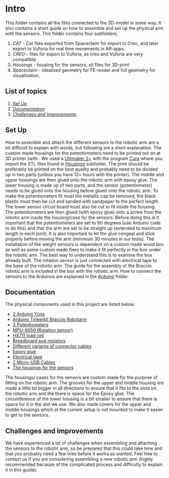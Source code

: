 # Intro
This folder contains all the files connected to the 3D-model in some way. It also contains a short guide on how to assemble and set up the physical arm with the sensors.
This folder contains four subfolders;
1. *CAT* - Cat files exported from Spaceclaim for import to Creo, and later export to Vuforia for real time movements in AR-apps.
2. *CREO* - files for export to Vuforia, as creo and Vuforia are very compatible
3. *Housings* - housing for the sensors, stl files for 3D-print
4. *Spaceclaim* - Idealized geometry for FE-model and full geometry for visualization.

## List of topics
1. [*Set Up*](#of1)
2. [*Documentation*](#of2)
3. [*Challenges and Improvements*](#of3)


<a name="of1"></a>
## Set Up

How to assemble and attach the different sensors to the robotic arm are a bit difficult to explain with words, but following are a short explanation.
The custom made housings for the potentiometers need to be printed out on at 3D printer (with . We used a [Ultimaker 2+](https://ultimaker.com/3d-printers/ultimaker-2-plus) with the program [Cura](https://ultimaker.com/software/ultimaker-cura) where you import the STL files found in [Housings](https://github.com/EDRoMedeso/Summer-Intern-Project-2019/tree/master/CAD/Housings) subfolder. The print should be preferably be printed on the best quality and probably need to be divided up in two parts (unless you have 12+ hours with the printer).
The middle and upper housings are then glued onto the robotic arm with epoxy glue. The lower housing is made up of two parts, and the sensor (potentiometer) needs to be glued onto the housing before glued onto the robotic arm. To make the potentiometers fit must the metallic cap be removed, the black plastic must then be cut and sanded with sandpaper to the perfect length. The lower sensor circuit board must also be cut to fit inside the housing. The potentiometers are then glued (with epoxy glue) onto a screw from the robotic arm inside the housing/case for the sensors. Before doing this is it important that the potentiometers are set to 90 degrees (use Arduino code to do this) and that the arm are set to be straight up (extended to maximum length in each joint). It is also important to let the glue congeal and stick properly before moving the arm (minimum 30 minutes in our tests).
The installation of the weight sensors is dependent on a custom made wood box as well as some custom made fixes to make it fit perfectly in the box under the robotic arm. The best way to understand this is to examine the box already built. The rotation sensor is just connected with electrical tape to the base of the robotic arm. The guide for the assembly of the Braccio robotic arm is included in the box with the robotic arm. How to connect the sensors to the Arduinos are explained in the  [Arduino](https://github.com/EDRoMedeso/Summer-Intern-Project-2019/tree/master/Arduino) folder.

<a name="of2"></a>
## Documentation
The physical components used in this project are listed below:
- [2 Arduino Yúns](https://www.kjell.com/no/produkter/elektro-og-verktoy/utviklerkit/arduino/utviklingskort/arduino-yun-rev-2-utviklingskort-p87058)
- [Arduino Tinkerkit Braccio Robotarm](https://www.kjell.com/no/produkter/elektro-og-verktoy/elektronikk/kits/arduino-tinkerkit-braccio-robotarm-p87094?gclid=CjwKCAjwzdLrBRBiEiwAEHrAYuRuEVD313vl4q26flIzJzAqYCrtd1ZEdNZlnWwjuAj3fP2obyXD8RoCk14QAvD_BwE&gclsrc=aw.ds)
- [3 Potentiometers](https://www.kjell.com/no/produkter/elektro-og-verktoy/utviklerkit/arduino/moduler/luxorparts-potensiometermodul-for-arduino-p90470)
- [MPU-6050 (Rotation sensor)](https://www.digitalimpuls.no/sensorer/135275/gy-521-breakout-board-mpu-6050-3-axis-analog-gyro-plus-3-axis-accelerometer)
- [HX711 load cell](https://www.banggood.com/no/HX711-Weigh-Module-5kg-Pressure-Sensor-Kit-Weighing-Sensor-Electronic-Scale-Module-p-1442951.html?gmcCountry=NO&currency=NOK&createTmp=1&utm_source=googleshopping&utm_medium=cpc_bgs&utm_content=xibei&utm_campaign=xibei-pla-no-rm-all-no-pc-0331&gclid=CjwKCAjwzdLrBRBiEiwAEHrAYlvgM75OaBGLGzNgk-scdTsiOau1XuI13FAtACoOxzupjrI6hYOPNRoC1bkQAvD_BwE&cur_warehouse=CN)
- [Breadboard and resistors](https://www.kjell.com/no/produkter/elektro-og-verktoy/utviklerkit/arduino/arduino-pakke/luxorparts-oppstartspakke-for-arduino-p87966)
- [Different variants of connector cables](https://www.kjell.com/no/produkter/elektro-og-verktoy/utviklerkit/arduino/tilbehor/luxorparts-koblingskabel-som-kan-deles-40-polet-hann-hann-p87901)
- [Epoxy glue](https://www.kjell.com/no/produkter/hjem-kontor-fritid/kontorstilbehor/kjemi-spray-lim/lim-heftemasse/loctite-power-epoxy-mini-lim-p53364)
- [Electrical tape](https://www.kjell.com/no/produkter/hjem-kontor-fritid/kontorstilbehor/teip/el-teip-20-m-svart-p40104)
- [2 Micro-USB Cables](https://www.kjell.com/no/produkter/data-og-nettverk/kabler-og-adaptere/usb/usb-kabler/micro-usb-kabel-1-m-p68687)
- [The housings for the sensors](https://github.com/EDRoMedeso/Summer-Intern-Project-2019/tree/master/CAD/Housings)


The housings/ cases for the sensors are custom made for the purpose of fitting on the robotic arm. The grooves for the upper and middle housing are made a little bit bigger in all directions to ensure that it fits to the slots on the robotic arm and the there is space for the Epoxy glue. The circumference of the lower housing is a bit smaller to ensure that there is space for it in the slot we use. We also made covers for the upper and middle housings which at the current setup is not mounted to make it easier to get to the sensors.

<a name="of3"></a>
## Challenges and Improvements

We have experienced a lot of challenges when assembling and attaching the sensors to the robotic arm, so be prepared that this could take time and that you probably need a few tries before it works as wanted. Feel free to contact us if you are considering assembling a new robotic arm (highly recommended because of the complicated process and difficulty to explain it in this guide).